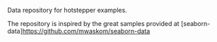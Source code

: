 Data repository for hotstepper examples.

The repository is inspired by the great samples provided at [seaborn-data]<https://github.com/mwaskom/seaborn-data>
